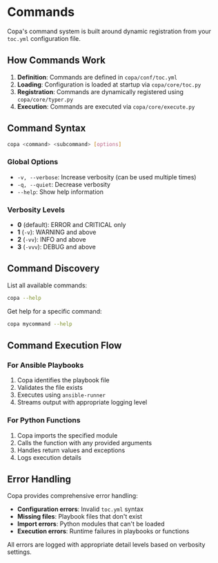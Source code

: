 # Commands

Copa's command system is built around dynamic registration from your `toc.yml` configuration file.

## How Commands Work

1. **Definition**: Commands are defined in `copa/conf/toc.yml`
2. **Loading**: Configuration is loaded at startup via `copa/core/toc.py`
3. **Registration**: Commands are dynamically registered using `copa/core/typer.py`
4. **Execution**: Commands are executed via `copa/core/execute.py`

## Command Syntax

```bash
copa <command> <subcommand> [options]
```

### Global Options

- `-v, --verbose`: Increase verbosity (can be used multiple times)
- `-q, --quiet`: Decrease verbosity
- `--help`: Show help information

### Verbosity Levels

- **0** (default): ERROR and CRITICAL only
- **1** (`-v`): WARNING and above
- **2** (`-vv`): INFO and above
- **3** (`-vvv`): DEBUG and above

## Command Discovery

List all available commands:
```bash
copa --help
```

Get help for a specific command:
```bash
copa mycommand --help
```

## Command Execution Flow

### For Ansible Playbooks

1. Copa identifies the playbook file
2. Validates the file exists
3. Executes using `ansible-runner`
4. Streams output with appropriate logging level

### For Python Functions

1. Copa imports the specified module
2. Calls the function with any provided arguments
3. Handles return values and exceptions
4. Logs execution details

## Error Handling

Copa provides comprehensive error handling:

- **Configuration errors**: Invalid `toc.yml` syntax
- **Missing files**: Playbook files that don't exist
- **Import errors**: Python modules that can't be loaded
- **Execution errors**: Runtime failures in playbooks or functions

All errors are logged with appropriate detail levels based on verbosity settings.